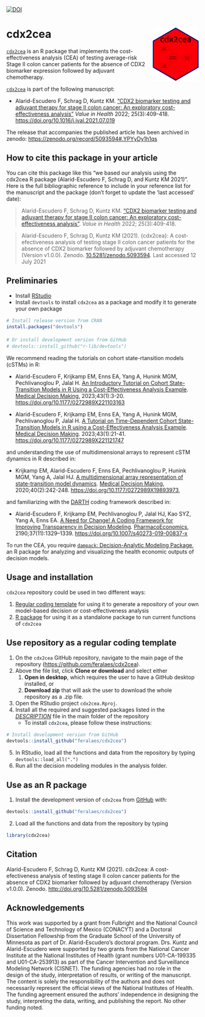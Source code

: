 
<!-- README.md is generated from README.Rmd. Please edit that file -->

[![DOI](https://zenodo.org/badge/331070175.svg)](https://zenodo.org/badge/latestdoi/331070175)

# cdx2cea <img src='man/figures/logo.png' align="right" height="139" />

<!-- <img src="docs/figs/under_const.jpeg" align="center" alt="" width="360" /> -->

[`cdx2cea`](https://github.com/feralaes/cdx2cea) is an R package that
implements the cost-effectiveness analysis (CEA) of testing average-risk
Stage II colon cancer patients for the absence of CDX2 biomarker
expression followed by adjuvant chemotherapy.
<!-- The main website of `cdx2cea` can be [found here](https://feralaes.github.io/cdx2cea/). -->

[`cdx2cea`](https://github.com/feralaes/cdx2cea) is part of the
following manuscript:

- Alarid-Escudero F, Schrag D, Kuntz KM. [“CDX2 biomarker testing and
  adjuvant therapy for stage II colon cancer: An exploratory
  cost-effectiveness
  analysis”](https://www.sciencedirect.com/science/article/pii/S1098301521017472)
  *Value in Health* 2022; 25(3):409-418.
  <https://doi.org/10.1016/j.jval.2021.07.019>

The release that accompanies the published article has been archived in
zenodo: <https://zenodo.org/record/5093594#.YPYyDy1h1qs>

## How to cite this package in your article

You can cite this package like this “we based our analysis using the
cdx2cea R package (Alarid-Escudero F, Schrag D, and Kuntz KM 2021)”.
Here is the full bibliographic reference to include in your reference
list for the manuscript and the package (don’t forget to update the
‘last accessed’ date):

> Alarid-Escudero F, Schrag D, Kuntz KM. [“CDX2 biomarker testing and
> adjuvant therapy for stage II colon cancer: An exploratory
> cost-effectiveness
> analysis”](https://www.sciencedirect.com/science/article/pii/S1098301521017472).
> *Value in Health* 2022; 25(3):409-418.

> Alarid-Escudero F, Schrag D, Kuntz KM (2021). {cdx2cea}: A
> cost-efectiveness analysis of testing stage II colon cancer patients
> for the absence of CDX2 biomarker followed by adjuvant chemotherapy
> (Version v1.0.0). Zenodo.
> [10.5281/zenodo.5093594](https://www.doi.org/10.5281/zenodo.5093594).
> Last accessed 12 July 2021

## Preliminaries

- Install [RStudio](https://www.rstudio.com/products/rstudio/download/)
- Install `devtools` to install `cdx2cea` as a package and modify it to
  generate your own package

``` r
# Install release version from CRAN
install.packages("devtools")

# Or install development version from GitHub
# devtools::install_github("r-lib/devtools")
```

We recommend reading the tutorials on cohort state-rtansition models
(cSTMs) in R:

- Alarid-Escudero F, Krijkamp EM, Enns EA, Yang A, Hunink MGM,
  Pechlivanoglou P, Jalal H. [An Introductory Tutorial on Cohort
  State-Transition Models in R Using a Cost-Effectiveness Analysis
  Example](https://journals.sagepub.com/doi/full/10.1177/0272989X221103163).
  [Medical Decision Making](https://journals.sagepub.com/home/mdm),
  2023;43(1):3-20. <https://doi.org/10.1177/0272989X221103163>

- Alarid-Escudero F, Krijkamp EM, Enns EA, Yang A, Hunink MGM,
  Pechlivanoglou P, Jalal H. [A Tutorial on Time-Dependent Cohort
  State-Transition Models in R using a Cost-Effectiveness Analysis
  Example](https://journals.sagepub.com/doi/full/10.1177/0272989X221121747).
  [Medical Decision Making](https://journals.sagepub.com/home/mdm).
  2023;43(1):21-41. <https://doi.org/10.1177/0272989X221121747>

and understanding the use of multidimensional arrays to represent cSTM
dynamics in R described in:

- Krijkamp EM, Alarid-Escudero F, Enns EA, Pechlivanoglou P, Hunink MGM,
  Yang A, Jalal HJ. [A multidimensional array representation of
  state-transition model
  dynamics](https://journals.sagepub.com/doi/full/10.1177/0272989X19893973).
  [Medical Decision Making](https://journals.sagepub.com/home/mdm),
  2020;40(2):242-248. <https://doi.org/10.1177/0272989X19893973>,

and familiarizing with the [DARTH](http://darthworkgroup.com) coding
framework described in:

- Alarid-Escudero F, Krijkamp EM, Pechlivanoglou P, Jalal HJ, Kao SYZ,
  Yang A, Enns EA. [A Need for Change! A Coding Framework for Improving
  Transparency in Decision
  Modeling](https://link.springer.com/article/10.1007/s40273-019-00837-x).
  [PharmacoEconomics](https://www.springer.com/journal/40273),
  2190;37(11):1329–1339. <https://doi.org/10.1007/s40273-019-00837-x>

To run the CEA, you require [`dampack`: Decision-Analytic Modeling
Package](https://cran.r-project.org/web/packages/dampack/index.html), an
R package for analyzing and visualizing the health economic outputs of
decision models.

## Usage and installation

`cdx2cea` repository could be used in two different ways:

1.  [Regular coding
    template](#use-repository-as-a-regular-coding-template) for using it
    to generate a repository of your own model-based decision or
    cost-effectiveness analysis
2.  [R package](#use-as-an-r-package) for using it as a standalone
    package to run current functions of `cdx2cea`

<!-- The main website of the package could be found in: https://feralaes.github.io/feralaes/ -->

## Use repository as a regular coding template

1.  On the `cdx2cea` GitHub repository, navigate to the main page of the
    repository (<https://github.com/feralaes/cdx2cea>).
2.  Above the file list, click **Clone or download** and select either
    1.  **Open in desktop**, which requires the user to have a GitHub
        desktop installed, or
    2.  **Download zip** that will ask the user to download the whole
        repository as a .zip file.
3.  Open the RStudio project `cdx2cea.Rproj`.
4.  Install all the required and suggested packages listed in the
    [*DESCRIPTION*](https://github.com/feralaes/cdx2cea/blob/master/DESCRIPTION)
    file in the main folder of the repository
    - To install `cdx2cea`, please follow these instructions:

``` r
# Install development version from GitHub
devtools::install_github("feralaes/cdx2cea")
```

5.  In RStudio, load all the functions and data from the repository by
    typing `devtools::load_all(".")`
6.  Run all the decision modeling modules in the analysis folder.

## Use as an R package

1.  Install the development version of `cdx2cea` from
    [GitHub](https://github.com) with:

``` r
devtools::install_github("feralaes/cdx2cea")
```

2.  Load all the functions and data from the repository by typing

``` r
library(cdx2cea)
```

## Citation

Alarid-Escudero F, Schrag D, Kuntz KM (2021). cdx2cea: A
cost-efectiveness analysis of testing stage II colon cancer patients for
the absence of CDX2 biomarker followed by adjuvant chemotherapy (Version
v1.0.0). Zenodo. <http://doi.org/10.5281/zenodo.5093594>

## Acknowledgements

This work was supported by a grant from Fulbright and the National
Council of Science and Technology of Mexico (CONACYT) and a Doctoral
Dissertation Fellowship from the Graduate School of the University of
Minnesota as part of Dr. Alarid-Escudero’s doctoral program. Drs. Kuntz
and Alarid-Escudero were supported by two grants from the National
Cancer Institute at the National Institutes of Health (grant numbers
U01-CA-199335 and U01-CA-253913) as part of the Cancer Intervention and
Surveillance Modeling Network (CISNET). The funding agencies had no role
in the design of the study, interpretation of results, or writing of the
manuscript. The content is solely the responsibility of the authors and
does not necessarily represent the official views of the National
Institutes of Health. The funding agreement ensured the authors’
independence in designing the study, interpreting the data, writing, and
publishing the report. No other funding noted.
